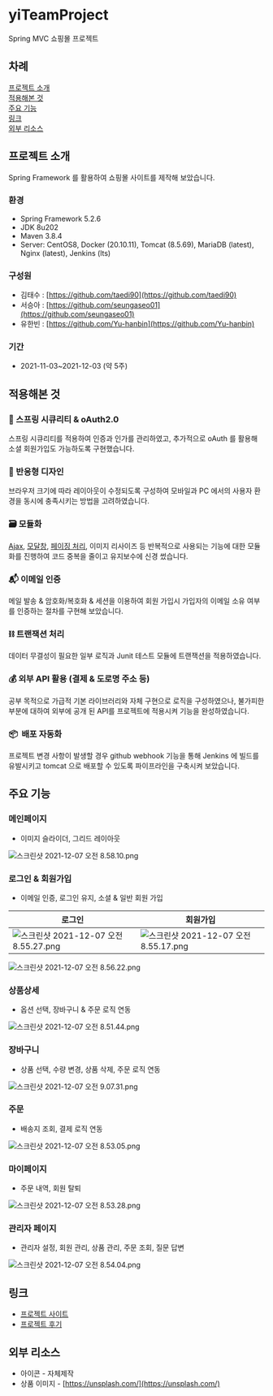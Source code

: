 # yiTeamProject
Spring MVC 쇼핑몰 프로젝트

## 차례

[프로젝트 소개](#프로젝트-소개)  
[적용해본 것](#적용해본-것)  
[주요 기능](#주요-기능)  
[링크](#링크)  
[외부 리소스](#외부-리소스)

## 프로젝트 소개

Spring Framework 를 활용하여 쇼핑몰 사이트를 제작해 보았습니다.

### 환경

- Spring Framework 5.2.6
- JDK 8u202
- Maven 3.8.4
- Server: CentOS8, Docker (20.10.11), Tomcat (8.5.69), MariaDB (latest), Nginx (latest), Jenkins (lts)

### 구성원

- 김태수 : [https://github.com/taedi90](https://github.com/taedi90)
- 서승아 : [https://github.com/seungaseo01](https://github.com/seungaseo01)
- 유한빈 : [https://github.com/Yu-hanbin](https://github.com/Yu-hanbin)

### 기간

- 2021-11-03~2021-12-03 (약 5주)

## 적용해본 것

### 🔐 스프링 시큐리티 & oAuth2.0

스프링 시큐리티를 적용하여 인증과 인가를 관리하였고, 추가적으로 oAuth 를 활용해 소셜 회원가입도 가능하도록 구현했습니다.

### 🧲 반응형 디자인

브라우저 크기에 따라 레이아웃이 수정되도록 구성하여 모바일과 PC 에서의 사용자 환경을 동시에 충족시키는 방법을 고려하였습니다.

### 🗃 모듈화

[Ajax](https://log.taedi.net/vanillajs-ajax-module/), [모달창](https://log.taedi.net/vanillajs-modal-window/), [페이징 처리](https://log.taedi.net/spring-mybatis-paging/), 이미지 리사이즈 등 반복적으로 사용되는 기능에 대한 모듈화를 진행하여 코드 중복을 줄이고 유지보수에 신경 썼습니다.

### 📬 이메일 인증

메일 발송 & 암호화/복호화 & 세션을 이용하여 회원 가입시 가입자의 이메일 소유 여부를 인증하는 절차를 구현해 보았습니다.

### ⛓ 트랜잭션 처리

데이터 무결성이 필요한 일부 로직과 Junit 테스트 모듈에 트랜잭션을 적용하였습니다.

### 💰 외부 API 활용 (결제 & 도로명 주소 등)

공부 목적으로 가급적 기본 라이브러리와 자체 구현으로 로직을 구성하였으나, 불가피한 부분에 대하여 외부에 공개 된 API를 프로젝트에 적용시켜 기능을 완성하였습니다.



### 📦  배포 자동화

프로젝트 변경 사항이 발생할 경우 github webhook 기능을 통해 Jenkins 에 빌드를 유발시키고 tomcat 으로 배포할 수 있도록 파이프라인을 구축시켜 보았습니다.

## 주요 기능

### 메인페이지

- 이미지 슬라이더, 그리드 레이아웃

![스크린샷 2021-12-07 오전 8.58.10.png](images/pic-0007.png)

### 로그인 & 회원가입

- 이메일 인증, 로그인 유지, 소셜 & 일반 회원 가입

로그인|회원가입
|---|---|
![스크린샷 2021-12-07 오전 8.55.27.png](images/pic-0009.png)|![스크린샷 2021-12-07 오전 8.55.17.png](images/pic-0001.png)

![스크린샷 2021-12-07 오전 8.56.22.png](images/pic-0003.png)

### 상품상세

- 옵션 선택, 장바구니 &  주문 로직 연동

![스크린샷 2021-12-07 오전 8.51.44.png](images/pic-0008.png)

### 장바구니

- 상품 선택, 수량 변경, 상품 삭제, 주문 로직 연동

![스크린샷 2021-12-07 오전 9.07.31.png](images/pic-0004.png)

### 주문

- 배송지 조회, 결제 로직 연동

![스크린샷 2021-12-07 오전 8.53.05.png](images/pic-0005.png)

### 마이페이지

- 주문 내역, 회원 탈퇴

![스크린샷 2021-12-07 오전 8.53.28.png](images/pic-0002.png)

### 관리자 페이지

- 관리자 설정, 회원 관리, 상품 관리, 주문 조회, 질문 답변

![스크린샷 2021-12-07 오전 8.54.04.png](images/pic-0006.png)

## 링크
- [프로젝트 사이트](https://web.taedi.net/shop/)
- [프로젝트 후기](https://log.taedi.net/yi-teamproject-log-1/)

## 외부 리소스

- 아이콘 - 자체제작
- 상품 이미지 - [https://unsplash.com/](https://unsplash.com/)
